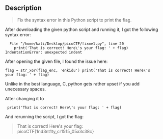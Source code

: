 ## Description

>Fix the syntax error in this Python script to print the flag.

After downloading the given python script and running it, I got the following syntax error:

```$ python fixme1.py   
  File "/home/kali/Desktop/picoCTF/fixme1.py", line 20
    print('That is correct! Here\'s your flag: ' + flag)
IndentationError: unexpected indent
```

After opening the given file, I found the issue here: 

`flag = str_xor(flag_enc, 'enkidu')
  print('That is correct! Here\'s your flag: ' + flag)`
  
 Unlike in the best language, C, python gets rather upset if you add unecessary spaces.
 
 After changing it to 
 ```flag = str_xor(flag_enc, 'enkidu')
  print('That is correct! Here\'s your flag: ' + flag)
  ```
  
  And rerunning the script, I got the flag: 
 
 > That is correct! Here's your flag: picoCTF{1nd3nt1ty_cr1515_05a3c38c}
